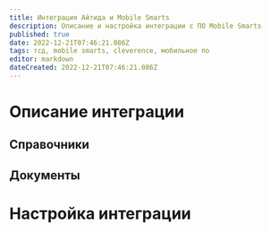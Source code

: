 ```yaml
---
title: Интеграция Айтида и Mobile Smarts
description: Описание и настройка интеграции с ПО Mobile Smarts
published: true
date: 2022-12-21T07:46:21.086Z
tags: тсд, mobile smarts, cleverence, мобильное по
editor: markdown
dateCreated: 2022-12-21T07:46:21.086Z
---
```


# Описание интеграции
## Справочники
## Документы
# Настройка интеграции